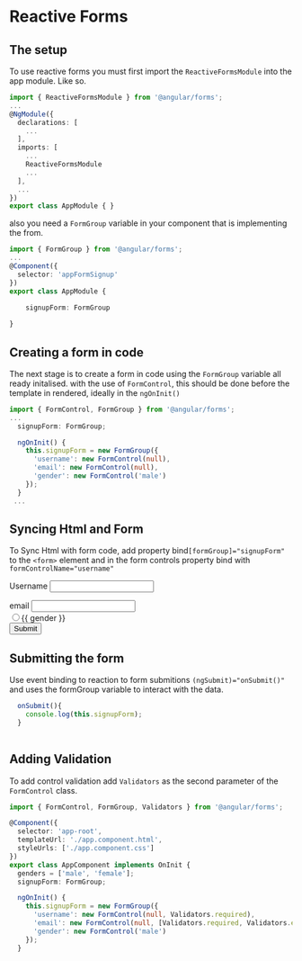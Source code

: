 # Reactive Forms

## The setup 
To use reactive forms you must first import the `ReactiveFormsModule` into the app module. Like so.

```Typescript
import { ReactiveFormsModule } from '@angular/forms';
...
@NgModule({
  declarations: [
    ...
  ],
  imports: [
    ...
    ReactiveFormsModule
    ...
  ],
  ...
})
export class AppModule { }
```

also you need a `FormGroup` variable in your component that is implementing the from.
```Typescript
import { FormGroup } from '@angular/forms';
...
@Component({
  selector: 'appFormSignup'
})
export class AppModule {

    signupForm: FormGroup
    
}
```

## Creating a form in code 
The next stage is to create a form in code using the `FormGroup` variable all ready initalised. with the use of `FormControl`,
this should be done before the template in rendered, ideally in the `ngOnInit()`

```typescript
import { FormControl, FormGroup } from '@angular/forms';
...
  signupForm: FormGroup;

  ngOnInit() {
    this.signupForm = new FormGroup({
      'username': new FormControl(null),
      'email': new FormControl(null),
      'gender': new FormControl('male')
    });
  }
 ...
```

## Syncing Html and Form
To Sync Html with form code, add property bind`[formGroup]="signupForm"` to the `<form>` element and in the form controls
property bind with `formControlName="username"`

<div class="container">
  <div class="row">
    <div class="col-xs-12 col-sm-10 col-md-8 col-sm-offset-1 col-md-offset-2">
      <form [formGroup]="signupForm" 
        <div class="form-group">
          <label for="username">Username</label>
          <input
            type="text"
            id="username"
            formControlName="username"
            class="form-control">
        </div>
        <div class="form-group">
          <label for="email">email</label>
          <input
            type="text"
            id="email"
            formControlName="email"
            class="form-control">
        </div>
        <div class="radio" *ngFor="let gender of genders">
          <label>
            <input
              type="radio"
              formControlName="gender"
              [value]="gender">{{ gender }}
          </label>
        </div>
        <button class="btn btn-primary" type="submit">Submit</button>
      </form>
    </div>
  </div>
</div>

## Submitting the form
Use event binding to reaction to form submitions `(ngSubmit)="onSubmit()"` and uses the formGroup variable
to interact with the data.

```typescript
  onSubmit(){
    console.log(this.signupForm);
  }
  
```
## Adding Validation 
To add control validation add `Validators` as the second parameter of the `FormControl` class.

```typescript
import { FormControl, FormGroup, Validators } from '@angular/forms';

@Component({
  selector: 'app-root',
  templateUrl: './app.component.html',
  styleUrls: ['./app.component.css']
})
export class AppComponent implements OnInit {
  genders = ['male', 'female'];
  signupForm: FormGroup;

  ngOnInit() {
    this.signupForm = new FormGroup({
      'username': new FormControl(null, Validators.required),
      'email': new FormControl(null, [Validators.required, Validators.email]),
      'gender': new FormControl('male')
    });
  }
```  